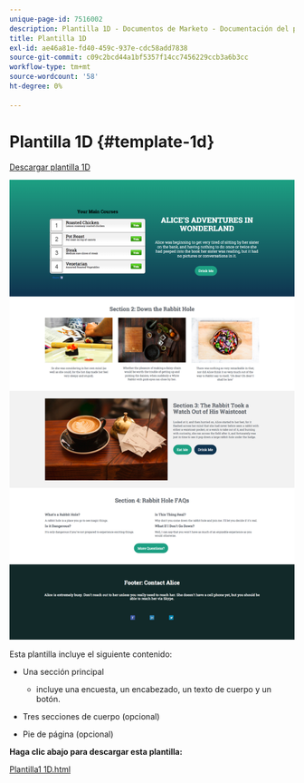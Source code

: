 ```yaml
---
unique-page-id: 7516002
description: Plantilla 1D - Documentos de Marketo - Documentación del producto
title: Plantilla 1D
exl-id: ae46a81e-fd40-459c-937e-cdc58add7838
source-git-commit: c09c2bcd44a1bf5357f14cc7456229ccb3a6b3cc
workflow-type: tm+mt
source-wordcount: '58'
ht-degree: 0%

---
```


# Plantilla 1D {#template-1d}

[Descargar plantilla 1D](https://experienceleague.adobe.com/landing/marketo/lp-templates/template-1d.html)

![](assets/image2015-5-28-13-3a36-3a44.png)

Esta plantilla incluye el siguiente contenido:

* Una sección principal

   * incluye una encuesta, un encabezado, un texto de cuerpo y un botón.

* Tres secciones de cuerpo (opcional)
* Pie de página (opcional)

**Haga clic abajo para descargar esta plantilla:**

[Plantilla1 1D.html](https://experienceleague.adobe.com/landing/marketo/lp-templates/template-1d.html)
